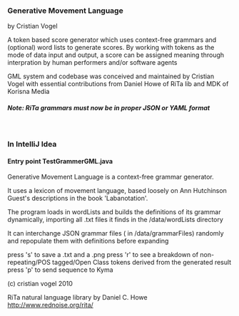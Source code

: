 
### Generative Movement Language
by Cristian Vogel

A token based score generator which uses context-free grammars
and (optional) word lists to generate scores. By working with tokens
as the mode of data input and output, a score can be assigned meaning
through interpration by human performers and/or software agents

GML system and codebase was conceived and maintained by Cristian Vogel
with essential contributions from Daniel Howe of RiTa lib and MDK of Korisna Media
<br>

##### Note: RiTa grammars must now be in proper JSON or YAML format

<br>

### In IntelliJ Idea
#### Entry point TestGrammerGML.java 

Generative Movement Language is a context-free grammar generator.
 
 It uses a lexicon of movement language, based loosely on 
 Ann Hutchinson Guest's descriptions in the book 'Labanotation'.
 
 The program loads in  wordLists and builds the definitions of its  grammar  
 dynamically, importing all .txt files it finds in the /data/wordLists directory 
 
 It can interchange JSON grammar files ( in /data/grammarFiles) randomly 
 and repopulate them with definitions before expanding
 
 press 's' to save a .txt and a .png
 press 'r' to see a breakdown of non-repeating/POS tagged/Open Class tokens derived from the generated result
 press 'p' to send sequence to Kyma
 
 (c) cristian vogel 2010
 
 RiTa natural language library by Daniel C. Howe
 http://www.rednoise.org/rita/



